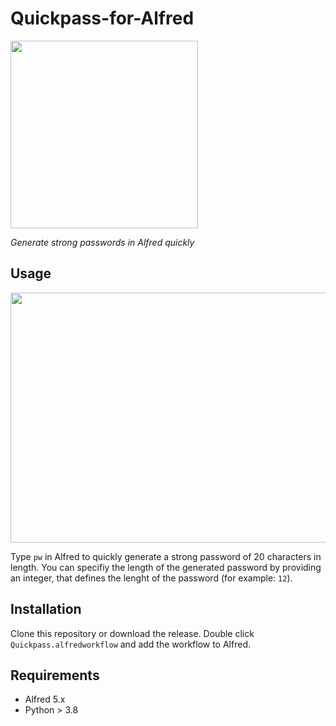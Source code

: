 # Quickpass-for-Alfred

<img src="https://user-images.githubusercontent.com/86777463/182038993-2e1309f2-b193-4e86-bd41-4e24ec74f51b.png" width="300" height="300">

*Generate strong passwords in Alfred quickly*

## Usage
<img src="https://user-images.githubusercontent.com/86777463/182039286-5b1bc09f-6464-48a9-b823-09f08c44c7b9.gif" width="700" height="400">

Type `pw` in Alfred to quickly generate a strong password of 20 characters in length. You can specifiy the length of the generated password by providing an integer, that defines the lenght of the password (for example: `12`).

## Installation
Clone this repository or download the release. Double click `Quickpass.alfredworkflow` and add the workflow to Alfred. 

## Requirements
- Alfred 5.x
- Python > 3.8
